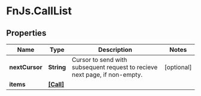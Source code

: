 # FnJs.CallList

## Properties
Name | Type | Description | Notes
------------ | ------------- | ------------- | -------------
**nextCursor** | **String** | Cursor to send with subsequent request to recieve next page, if non-empty. | [optional] 
**items** | [**[Call]**](Call.md) |  | 


